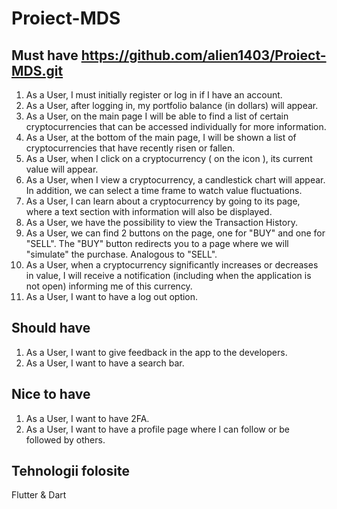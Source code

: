 # Proiect-MDS

## Must have https://github.com/alien1403/Proiect-MDS.git

1. As a User, I must initially register or log in if I have an account.
2. As a User, after logging in, my portfolio balance (in dollars) will appear.
3. As a User, on the main page I will be able to find a list of certain cryptocurrencies that can be accessed individually for more information.
4. As a User, at the bottom of the main page, I will be shown a list of cryptocurrencies that have recently risen or fallen.
5. As a User, when I click on a cryptocurrency ( on the icon ), its current value will appear.
6. As a User, when I view a cryptocurrency, a candlestick chart will appear. In addition, we can select a time frame to watch value fluctuations.
7. As a User, I can learn about a cryptocurrency by going to its page, where a text section with information will also be displayed.
8. As a User, we have the possibility to view the Transaction History.
9. As a User, we can find 2 buttons on the page, one for "BUY" and one for "SELL". The "BUY" button redirects you to a page where we will "simulate" the purchase. Analogous to "SELL".
10. As a User, when a cryptocurrency significantly increases or decreases in value, I will receive a notification (including when the application is not open) informing me of this currency.
11. As a User, I want to have a log out option.

## Should have

1. As a User, I want to give feedback in the app to the developers.
2. As a User, I want to have a search bar.

## Nice to have

1. As a User, I want to have 2FA.
2. As a User, I want to have a profile page where I can follow or be followed by others.


## Tehnologii folosite 

Flutter & Dart

